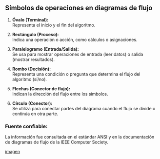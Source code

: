 ## Símbolos de operaciones en diagramas de flujo

1. **Óvalo (Terminal):**  
   Representa el inicio y el fin del algoritmo.

2. **Rectángulo (Proceso):**  
   Indica una operación o acción, como cálculos o asignaciones.

3. **Paralelogramo (Entrada/Salida):**  
   Se usa para mostrar operaciones de entrada (leer datos) o salida (mostrar resultados).

4. **Rombo (Decisión):**  
   Representa una condición o pregunta que determina el flujo del algoritmo (sí/no).

5. **Flechas (Conector de flujo):**  
   Indican la dirección del flujo entre los símbolos.

6. **Círculo (Conector):**  
   Se utiliza para conectar partes del diagrama cuando el flujo se divide o continúa en otra parte.

### Fuente confiable:
La información fue consultada en el estándar ANSI y en la documentación de diagramas de flujo de la IEEE Computer Society.

[imagen](../prog-2025-2-10am-unidad2-pabloperez2612/imagenes)

